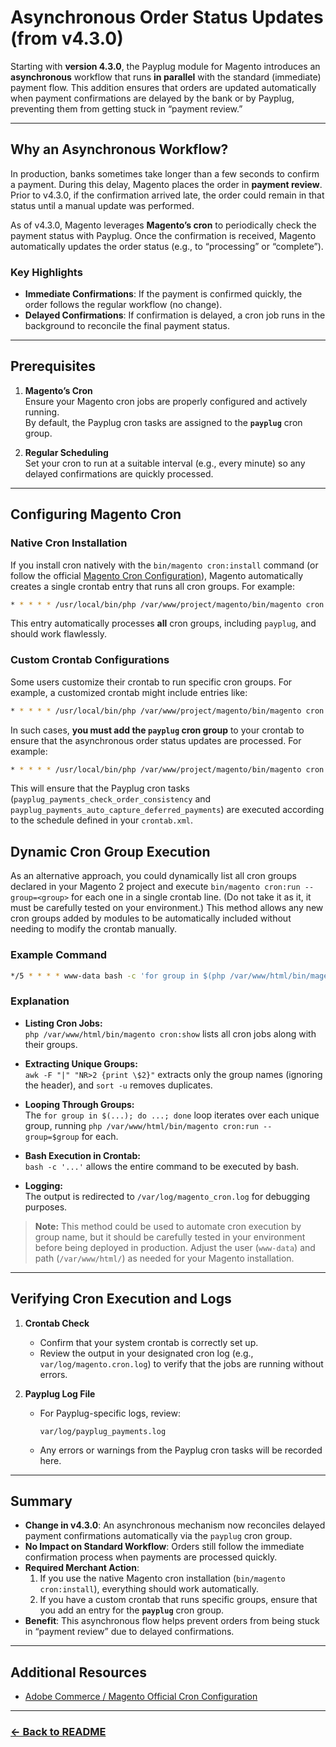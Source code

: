 # Asynchronous Order Status Updates (from v4.3.0)

Starting with **version 4.3.0**, the Payplug module for Magento introduces an **asynchronous** workflow that runs **in parallel** with the standard (immediate) payment flow. This addition ensures that orders are updated automatically when payment confirmations are delayed by the bank or by Payplug, preventing them from getting stuck in “payment review.”

---

## Why an Asynchronous Workflow?

In production, banks sometimes take longer than a few seconds to confirm a payment. During this delay, Magento places the order in **payment review**. Prior to v4.3.0, if the confirmation arrived late, the order could remain in that status until a manual update was performed.

As of v4.3.0, Magento leverages **Magento’s cron** to periodically check the payment status with Payplug. Once the confirmation is received, Magento automatically updates the order status (e.g., to “processing” or “complete”).

### Key Highlights

- **Immediate Confirmations**: If the payment is confirmed quickly, the order follows the regular workflow (no change).
- **Delayed Confirmations**: If confirmation is delayed, a cron job runs in the background to reconcile the final payment status.

---

## Prerequisites

1. **Magento’s Cron**  
   Ensure your Magento cron jobs are properly configured and actively running.  
   By default, the Payplug cron tasks are assigned to the **`payplug`** cron group.

2. **Regular Scheduling**  
   Set your cron to run at a suitable interval (e.g., every minute) so any delayed confirmations are quickly processed.

---

## Configuring Magento Cron

### Native Cron Installation

If you install cron natively with the `bin/magento cron:install` command (or follow the official [Magento Cron Configuration](https://experienceleague.adobe.com/fr/docs/commerce-operations/configuration-guide/cli/configure-cron-jobs)), Magento automatically creates a single crontab entry that runs all cron groups. For example:

```bash
* * * * * /usr/local/bin/php /var/www/project/magento/bin/magento cron:run 2>&1 | grep -v "Ran jobs by schedule" >> /var/www/project/magento/var/log/magento.cron.log
```

This entry automatically processes **all** cron groups, including `payplug`, and should work flawlessly.

### Custom Crontab Configurations

Some users customize their crontab to run specific cron groups. For example, a customized crontab might include entries like:

```bash
* * * * * /usr/local/bin/php /var/www/project/magento/bin/magento cron:run --group=default 2>&1 | grep -v "Ran jobs by schedule" >> /var/www/project/magento/var/log/magento.cron.log
```

In such cases, **you must add the `payplug` cron group** to your crontab to ensure that the asynchronous order status updates are processed. For example:

```bash
* * * * * /usr/local/bin/php /var/www/project/magento/bin/magento cron:run --group=payplug 2>&1 | grep -v "Ran jobs by schedule" >> /var/www/project/magento/var/log/magento.cron.log
```

This will ensure that the Payplug cron tasks (`payplug_payments_check_order_consistency` and `payplug_payments_auto_capture_deferred_payments`) are executed according to the schedule defined in your `crontab.xml`.

## Dynamic Cron Group Execution

As an alternative approach, you could dynamically list all cron groups declared in your Magento 2 project and execute `bin/magento cron:run --group=<group>` for each one in a single crontab line. (Do not take it as it, it must be carefully tested on your environment.) This method allows any new cron groups added by modules to be automatically included without needing to modify the crontab manually.

### Example Command

```bash
*/5 * * * * www-data bash -c 'for group in $(php /var/www/html/bin/magento cron:show | awk -F "|" "NR>2 {print \$2}" | sort -u); do php /var/www/html/bin/magento cron:run --group=$group; done' >> /var/log/magento_cron.log 2>&1
```

### Explanation

- **Listing Cron Jobs:**  
  `php /var/www/html/bin/magento cron:show` lists all cron jobs along with their groups.

- **Extracting Unique Groups:**  
  `awk -F "|" "NR>2 {print \$2}"` extracts only the group names (ignoring the header), and `sort -u` removes duplicates.

- **Looping Through Groups:**  
  The `for group in $(...); do ...; done` loop iterates over each unique group, running `php /var/www/html/bin/magento cron:run --group=$group` for each.

- **Bash Execution in Crontab:**  
  `bash -c '...'` allows the entire command to be executed by bash.

- **Logging:**  
  The output is redirected to `/var/log/magento_cron.log` for debugging purposes.

> **Note:** This method could be used to automate cron execution by group name, but it should be carefully tested in your environment before being deployed in production. Adjust the user (`www-data`) and path (`/var/www/html/`) as needed for your Magento installation.

---

## Verifying Cron Execution and Logs

1. **Crontab Check**
    - Confirm that your system crontab is correctly set up.
    - Review the output in your designated cron log (e.g., `var/log/magento.cron.log`) to verify that the jobs are running without errors.

2. **Payplug Log File**
    - For Payplug-specific logs, review:
      ```text
      var/log/payplug_payments.log
      ```
    - Any errors or warnings from the Payplug cron tasks will be recorded here.

---

## Summary

- **Change in v4.3.0**: An asynchronous mechanism now reconciles delayed payment confirmations automatically via the `payplug` cron group.
- **No Impact on Standard Workflow**: Orders still follow the immediate confirmation process when payments are processed quickly.
- **Required Merchant Action**:
    1. If you use the native Magento cron installation (`bin/magento cron:install`), everything should work automatically.
    2. If you have a custom crontab that runs specific groups, ensure that you add an entry for the **`payplug`** cron group.
- **Benefit**: This asynchronous flow helps prevent orders from being stuck in “payment review” due to delayed confirmations.

---

## Additional Resources

- [Adobe Commerce / Magento Official Cron Configuration](https://experienceleague.adobe.com/fr/docs/commerce-operations/configuration-guide/cli/configure-cron-jobs)

---

### [<- Back to README](../README.md)

